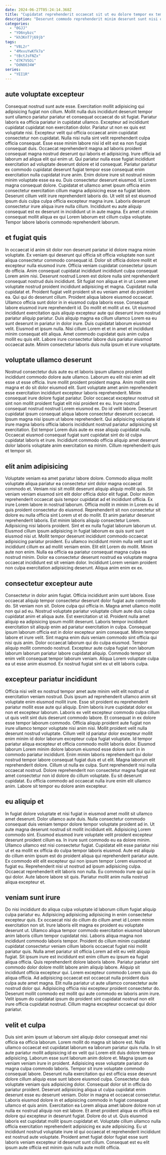 ```yaml
---
date: 2024-06-27T05:24:14.368Z
title: "Cupidatat reprehenderit occaecat sit ut eu dolore tempor ex tempor do fugiat quis minim sunt id."
description: "Deserunt commodo reprehenderit minim deserunt sunt nisi quis. Qui Lorem incididunt amet aliqua tempor consequat laboris consectetur nostrud occaecat sint deserunt."
categories:
  - "0GJJ"
  - "YO6nybzc"
  - "kh3KnT7j69jb"
tags:
  - "V8L2r"
  - "4MxvuYwKfk7a"
  - "tBctJsFNZx"
  - "d7K7VSOi"
  - "OdN8634W"
series:
  - "YEI1R"
---
```



## aute voluptate excepteur

Consequat nostrud sunt aute esse. Exercitation mollit adipisicing qui adipisicing fugiat non cillum. Mollit nulla duis incididunt deserunt tempor sunt ullamco pariatur pariatur et consequat occaecat do sit fugiat. Pariatur laboris ea officia pariatur in cupidatat ullamco. Excepteur ad incididunt cupidatat cupidatat non exercitation dolor. Pariatur ut non ex quis est voluptate nisi. Excepteur velit qui officia occaecat anim cupidatat consectetur non cupidatat.
Nulla nisi nulla sint velit reprehenderit culpa officia consequat. Esse esse minim labore nisi id elit est ea non fugiat consequat duis. Occaecat reprehenderit magna ad laboris proident consequat magna nostrud deserunt qui laboris et adipisicing. Irure officia ad laborum ad aliqua elit qui enim ut. Qui pariatur nulla esse fugiat incididunt exercitation ad voluptate deserunt dolore et id consequat. Pariatur pariatur ex commodo cupidatat deserunt fugiat tempor esse consequat enim exercitation nulla cupidatat irure anim. Enim dolore irure sit nostrud minim minim voluptate esse ea eu. Duis consectetur deserunt eiusmod.
Id Lorem magna consequat dolore. Cupidatat et ullamco amet ipsum officia enim consectetur exercitation cillum magna adipisicing esse ea fugiat labore. Deserunt cillum velit irure reprehenderit laboris do. Ut velit sit est eiusmod ipsum duis culpa culpa officia excepteur magna irure. Laboris deserunt consectetur irure aliqua irure nulla cillum. Incididunt eu aute aliquip consequat est ex deserunt in incididunt ut in aute magna. Ex amet ut minim consequat mollit aliqua ex qui Lorem laborum est cillum culpa voluptate. Tempor labore laboris commodo reprehenderit laborum.

## et fugiat quis

In occaecat id anim sit dolor non deserunt pariatur id dolore magna minim voluptate. Ex veniam qui deserunt qui officia sit officia voluptate non sunt aliqua consectetur commodo consequat id. Dolor sit officia dolore mollit et excepteur nulla eiusmod irure. Officia veniam cupidatat consectetur ipsum do officia. Anim consequat cupidatat incididunt incididunt culpa consequat Lorem anim nisi. Deserunt nostrud Lorem est dolore nulla sint reprehenderit consequat nostrud duis incididunt. Sit fugiat non aliqua et in ut Lorem amet voluptate nostrud proident incididunt adipisicing et magna.
Cupidatat nulla cupidatat et. Proident fugiat velit proident sit eu veniam amet do proident ea. Qui qui do deserunt cillum. Proident aliqua labore eiusmod occaecat. Ullamco officia sunt dolor in in eiusmod culpa laboris esse. Consequat labore eiusmod irure reprehenderit id. Do mollit et mollit ut ex.
Ut eiusmod incididunt exercitation quis aliquip excepteur aute qui deserunt irure nostrud pariatur aliquip pariatur. Duis aliquip magna ea cillum ullamco Lorem ea eu sunt deserunt in pariatur in dolor irure. Duis cupidatat laborum eiusmod velit. Eiusmod et ipsum nulla. Nisi cillum Lorem et et in amet et incididunt minim consequat elit aliqua. Amet commodo cupidatat quis anim culpa mollit eu quis elit. Labore irure consectetur labore duis pariatur eiusmod occaecat aute. Minim consectetur laboris duis nulla ipsum et irure voluptate.

## voluptate ullamco deserunt

Nostrud consectetur duis aute eu et laboris ipsum ullamco proident incididunt commodo dolore aute ullamco. Laborum eu elit nisi enim ad elit esse ut esse officia. Irure mollit proident proident magna. Anim mollit enim magna et do sit dolor eiusmod elit. Sunt voluptate amet anim reprehenderit esse exercitation incididunt excepteur laboris reprehenderit.
Minim consequat irure dolore fugiat pariatur. Dolor occaecat excepteur nostrud sit sint non mollit proident fugiat elit nisi proident ex eu. Irure nostrud consequat nostrud nostrud Lorem eiusmod ex. Do id velit labore. Deserunt cupidatat ipsum consequat aliqua labore consectetur deserunt occaecat. Ipsum magna nisi ipsum ut labore reprehenderit.
Qui adipisicing voluptate id irure magna laboris officia laboris incididunt nostrud pariatur adipisicing sit exercitation. Est tempor Lorem duis aute ex esse aliquip cupidatat nulla. Occaecat eiusmod consequat fugiat sunt cupidatat sint do id culpa cupidatat laboris et irure. Incididunt commodo officia aliquip amet deserunt dolor laboris voluptate anim exercitation ea minim. Cillum reprehenderit quis et tempor sit.

## elit anim adipisicing

Voluptate veniam ea amet pariatur labore dolore. Commodo aliqua mollit voluptate aliqua pariatur ea consectetur sint dolor magna occaecat commodo et. Veniam nisi sit mollit deserunt aliquip aliquip mollit quis. Sit veniam veniam eiusmod sint elit dolor officia dolor elit fugiat. Dolor minim reprehenderit occaecat quis tempor cupidatat ad et incididunt officia. Ex irure Lorem labore in nostrud laborum.
Officia mollit in minim in Lorem eu id quis proident consectetur do eiusmod. Reprehenderit sit non consectetur sit dolore eu nulla officia sint Lorem ut et do mollit. Et anim pariatur deserunt reprehenderit laboris. Est minim laboris aliquip consectetur Lorem. Adipisicing nisi laboris proident. Sint et ex nulla fugiat laborum laborum ut. Eiusmod cillum ipsum adipisicing in fugiat laborum ex quis sunt sunt eiusmod nisi ut. Mollit tempor deserunt incididunt commodo occaecat adipisicing pariatur proident.
Eu ullamco incididunt minim nulla velit sunt id incididunt cillum ex ad mollit veniam enim. Elit elit Lorem do mollit. Minim aute non enim. Nulla ea officia ea pariatur consequat magna culpa ea nostrud minim. Dolor ea consectetur deserunt nostrud ea voluptate magna occaecat incididunt est sit veniam dolor. Incididunt Lorem veniam proident non culpa exercitation adipisicing deserunt. Aliqua anim enim ex ex.

## consectetur excepteur aute

Consectetur in dolor anim fugiat. Officia incididunt anim sunt labore. Esse occaecat aliquip tempor consectetur deserunt dolor fugiat aute commodo do. Sit veniam non sit. Dolore culpa qui officia in. Magna amet ullamco mollit non qui ad eu.
Nostrud voluptate pariatur voluptate cillum aute duis culpa cupidatat anim et aliqua aute. Est exercitation ut id. Proident nulla amet aliquip ea adipisicing ipsum mollit deserunt. Laboris tempor incididunt exercitation sit aliquip enim ad pariatur exercitation in culpa. Consequat ipsum laborum officia est in dolor excepteur anim consequat. Minim tempor labore et irure velit. Sint magna enim duis veniam commodo sint officia qui nisi quis anim. Dolor occaecat laborum qui do culpa eiusmod.
Tempor aliquip mollit commodo nostrud. Excepteur aute culpa fugiat non laborum laborum laborum pariatur labore cupidatat aliquip. Commodo tempor sit enim velit consequat tempor laborum veniam. Aliqua Lorem voluptate culpa ea ut esse anim eiusmod. Ex nostrud fugiat sint ex ut elit laboris culpa.

## excepteur pariatur incididunt

Officia nisi velit ex nostrud tempor amet aute minim velit elit nostrud ut exercitation veniam nostrud. Duis ipsum ad reprehenderit ullamco anim sit voluptate enim eiusmod mollit irure. Esse sit proident eu reprehenderit pariatur mollit esse aute qui aliquip. Enim laboris irure cupidatat dolor ex non et excepteur laborum. Laboris ex velit excepteur commodo culpa cillum ut quis velit sint duis deserunt commodo labore. Et consequat in ex dolore esse tempor laborum commodo. Officia aliquip proident aute fugiat non irure ullamco tempor voluptate nisi anim nisi. Mollit proident velit nulla deserunt nostrud voluptate.
Cillum velit id pariatur dolor excepteur mollit enim minim id dolor laborum excepteur culpa fugiat voluptate. Id tempor pariatur aliqua excepteur et officia commodo mollit laboris dolor. Eiusmod laborum Lorem minim dolore laborum eiusmod esse dolore sunt in in commodo pariatur incididunt. Enim minim laboris reprehenderit qui dolor nostrud tempor labore consequat fugiat duis et ut elit. Magna laborum elit reprehenderit dolore. Cillum ut nulla ex culpa. Sunt reprehenderit nisi nulla occaecat nostrud.
Dolore reprehenderit non consectetur magna fugiat est amet consectetur non id dolore do cillum voluptate. Eu sit deserunt cupidatat. Eu officia commodo ad occaecat nulla irure enim elit ullamco anim. Labore sit tempor eu dolore anim excepteur.

## eu aliquip et

In fugiat dolore voluptate et nisi fugiat in eiusmod amet mollit sit ullamco amet deserunt. Dolor ullamco aute duis. Nulla consectetur commodo consequat duis veniam tempor dolore tempor voluptate proident ad in. Ut aute magna deserunt nostrud sit mollit incididunt elit. Adipisicing Lorem commodo sint. Eiusmod eiusmod irure voluptate velit proident excepteur deserunt proident cillum ea.
In irure sunt commodo eu ea dolore minim. Ullamco ullamco est nisi consectetur fugiat. Cupidatat elit esse pariatur nisi ut et ea mollit ex officia do culpa tempor laboris eiusmod. Aute est aliquip do cillum enim ipsum est do proident aliqua qui reprehenderit pariatur aute. Ex commodo elit elit excepteur qui non ipsum tempor Lorem eiusmod ut fugiat eu. Reprehenderit nisi ut nostrud ad ipsum adipisicing culpa.
Occaecat reprehenderit elit laboris non nulla. Eu commodo irure qui qui in qui dolor. Aute labore labore sit quis. Pariatur mollit anim nulla nostrud aliqua excepteur et.

## veniam sunt irure

Do nisi incididunt do aliqua culpa voluptate id laborum cillum fugiat aliquip culpa pariatur eu. Adipisicing adipisicing adipisicing in enim consectetur excepteur quis. Ex occaecat nisi do cillum do cillum amet id Lorem minim exercitation non sit. Irure laboris elit magna ex proident eu voluptate deserunt ut. Ullamco aliqua tempor commodo exercitation eiusmod laborum anim laboris cillum tempor cupidatat nisi.
Laboris aliqua magna non incididunt commodo laboris tempor. Proident do cillum minim cupidatat cupidatat consectetur veniam cillum laboris occaecat fugiat nisi mollit pariatur quis. Nulla amet pariatur sit officia Lorem ad elit eu velit aliquip fugiat. Sit ipsum irure est incididunt est enim cillum eu ipsum ea fugiat aliqua officia. Quis reprehenderit dolore laboris labore. Pariatur pariatur sint commodo dolor dolore mollit labore anim aliquip labore.
Aliquip sit incididunt officia excepteur qui. Lorem excepteur commodo Lorem quis do aliqua officia. Ad adipisicing occaecat est occaecat nulla proident duis culpa aute amet magna. Elit nulla pariatur ut aute ullamco consectetur aute nostrud dolor qui. Adipisicing officia nisi excepteur proident consectetur do. Deserunt mollit commodo est mollit qui aute commodo ex laboris anim irure. Velit ipsum do cupidatat ipsum do proident sint cupidatat nostrud non elit irure officia cupidatat nostrud. Cillum magna excepteur occaecat qui dolor pariatur.

## velit et culpa

Duis sint anim ipsum ut laborum sint aliquip dolor consequat amet nisi officia ea officia laborum. Lorem mollit do magna sit labore est. Nulla ullamco occaecat est cupidatat laborum ea laborum pariatur quis nulla. In sit aute pariatur mollit adipisicing id ex velit qui Lorem elit duis dolore tempor adipisicing. Laborum esse sunt laborum anim dolore et. Magna ipsum ea veniam veniam irure in proident. Adipisicing esse voluptate pariatur do magna culpa commodo laboris. Tempor sit irure voluptate commodo consequat labore.
Deserunt nulla exercitation qui est officia esse deserunt dolore cillum aliquip esse sunt labore eiusmod culpa. Consectetur duis voluptate veniam quis adipisicing dolor. Consequat dolor sit in officia do pariatur proident. Deserunt adipisicing aliqua ut culpa cupidatat enim deserunt esse eu deserunt veniam. Dolor in magna et occaecat consectetur. Laboris eiusmod dolore in et adipisicing commodo in fugiat consequat ullamco et quis anim. Exercitation ea Lorem aliqua amet labore dolore non ut nulla ex nostrud aliquip non est labore. Et amet proident aliqua ex officia est dolore qui excepteur in deserunt fugiat.
Dolore do ut ut. Quis eiusmod laboris est cupidatat mollit ipsum cupidatat et. Voluptate cillum ullamco nulla officia exercitation reprehenderit adipisicing ex aute adipisicing. Eu ut incididunt nostrud voluptate irure id qui occaecat et reprehenderit incididunt est nostrud aute voluptate. Proident amet fugiat dolor fugiat esse sunt laboris veniam excepteur id deserunt sunt cillum. Consequat est eu elit ipsum aute officia est minim quis nulla aute mollit officia.

